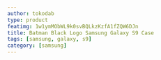 ```yaml
---
author: tokodab
type: product
featimg: 1w1ymMObWL9k0svBQLkzKzfA1fZQW6DJn
title: Batman Black Logo Samsung Galaxy S9 Case
tags: [samsung, galaxy, s9]
category: [samsung]
---
```

